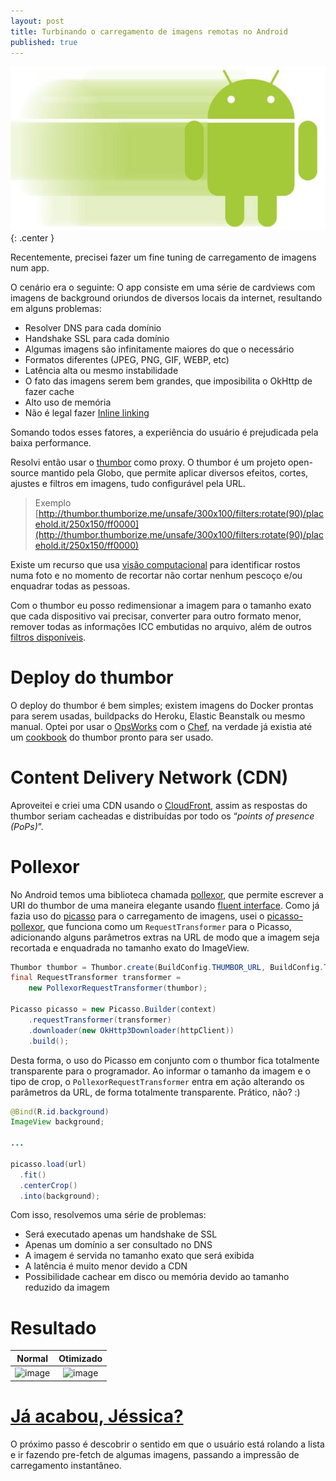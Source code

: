 ```yaml
---
layout: post
title: Turbinando o carregamento de imagens remotas no Android
published: true
---
```


<link rel="prefetch" href="/public/2016-01-28-turbinando-o-carregamento-de-imagens-remotas-no-android/normal.gif">
<link rel="prefetch" href="/public/2016-01-28-turbinando-o-carregamento-de-imagens-remotas-no-android/optimized.gif">

![Android](/public/2016-01-28-turbinando-o-carregamento-de-imagens-remotas-no-android/android-fast.jpg){: .center }

Recentemente, precisei fazer um fine tuning de carregamento de imagens num app.

O cenário era o seguinte:
O app consiste em uma série de cardviews com imagens de background oriundos de diversos locais da internet, resultando em alguns problemas:

* Resolver DNS para cada domínio
* Handshake SSL para cada domínio
* Algumas imagens são infinitamente maiores do que o necessário
* Formatos diferentes (JPEG, PNG, GIF, WEBP, etc)
* Latência alta ou mesmo instabilidade
* O fato das imagens serem bem grandes, que imposibilita o OkHttp de fazer cache
* Alto uso de memória
* Não é legal fazer [Inline linking](https://en.wikipedia.org/wiki/Inline_linking)

Somando todos esses fatores, a experiência do usuário é prejudicada pela baixa performance.

Resolvi então usar o [thumbor](http://thumborize.me/) como proxy. O thumbor é um projeto open-source mantido pela Globo, que permite aplicar diversos efeitos, cortes, ajustes e filtros em imagens, tudo configurável pela URL.

> Exemplo
> [http://thumbor.thumborize.me/unsafe/300x100/filters:rotate(90)/placehold.it/250x150/ff0000](http://thumbor.thumborize.me/unsafe/300x100/filters:rotate(90)/placehold.it/250x150/ff0000)

Existe um recurso que usa [visão computacional](http://opencv.org/) para identificar rostos numa foto e no momento de recortar não cortar nenhum pescoço e/ou enquadrar todas as pessoas.

Com o thumbor eu posso redimensionar a imagem para o tamanho exato que cada dispositivo vai precisar, converter para outro formato menor, remover todas as informações ICC embutidas no arquivo, além de outros [filtros disponíveis](https://github.com/thumbor/thumbor/wiki/Filters).

Deploy do thumbor
=================
O deploy do thumbor é bem simples; existem imagens do Docker prontas para serem usadas, buildpacks do Heroku, Elastic Beanstalk ou mesmo manual.
Optei por usar o [OpsWorks](https://aws.amazon.com/opsworks/) com o [Chef](https://www.chef.io/chef/), na verdade já existia até um [cookbook](https://github.com/zanui/chef-thumbor) do thumbor pronto para ser usado.

Content Delivery Network (CDN)
==============================
Aproveitei e criei uma CDN usando o [CloudFront](https://aws.amazon.com/cloudfront/), assim as respostas do thumbor seriam cacheadas e distribuídas por todo os “_points of presence (PoPs)_”.

Pollexor
========
No Android temos uma biblioteca chamada [pollexor](https://github.com/square/pollexor), que permite escrever a URI do thumbor de uma maneira elegante usando [fluent interface](https://en.wikipedia.org/wiki/Fluent_interface).
Como já fazia uso do [picasso](http://square.github.io/picasso/) para o carregamento de imagens, usei o [picasso-pollexor](https://github.com/square/picasso/tree/master/picasso-pollexor), que funciona como um `RequestTransformer` para o Picasso, adicionando alguns parâmetros extras na URL de modo que a imagem seja recortada e enquadrada no tamanho exato do ImageView.

```java
Thumbor thumbor = Thumbor.create(BuildConfig.THUMBOR_URL, BuildConfig.THUMBOR_KEY);
final RequestTransformer transformer =
    new PollexorRequestTransformer(thumbor);

Picasso picasso = new Picasso.Builder(context)
    .requestTransformer(transformer)
    .downloader(new OkHttp3Downloader(httpClient))
    .build();
```

Desta forma, o uso do Picasso em conjunto com o thumbor fica totalmente transparente para o programador. Ao informar o tamanho da imagem e o tipo de crop, o `PollexorRequestTransformer` entra em ação alterando os parâmetros da URL, de forma totalmente transparente. Prático, não? :)

``` java
@Bind(R.id.background)
ImageView background;

...

picasso.load(url)
  .fit()
  .centerCrop()
  .into(background);
```

Com isso, resolvemos uma série de problemas:

* Será executado apenas um handshake de SSL
* Apenas um domínio a ser consultado no DNS
* A imagem é servida no tamanho exato que será exibida
* A latência é muito menor devido a CDN
* Possibilidade cachear em disco ou memória devido ao tamanho reduzido da imagem

Resultado
=========

| Normal | Otimizado |
| :---:|:---: |
| ![image](/public/2016-01-28-turbinando-o-carregamento-de-imagens-remotas-no-android/normal.gif) | ![image](/public/2016-01-28-turbinando-o-carregamento-de-imagens-remotas-no-android/optimized.gif) |

[Já acabou, Jéssica?](http://i.imgur.com/eJKIQEl.jpg)
=====================================================

O próximo passo é descobrir o sentido em que o usuário está rolando a lista e ir fazendo pre-fetch de algumas imagens, passando a impressão de carregamento instantâneo.
